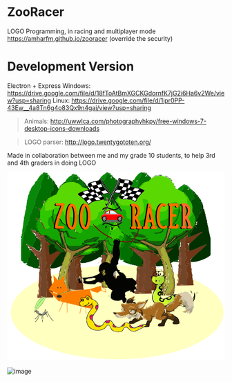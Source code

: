 # ZooRacer

LOGO Programming, in racing and multiplayer mode
https://amharfm.github.io/zooracer
(override the security)

# Development Version
Electron + Express
Windows: https://drive.google.com/file/d/18fToAtBmXGCKGdornfK7jG2i6Ha6v2We/view?usp=sharing
Linux: https://drive.google.com/file/d/1ipr0PP-43Ew__4a8Tn6g4o83Qx9n4gai/view?usp=sharing

> Animals: http://uwwlca.com/photographyhkpy/free-windows-7-desktop-icons-downloads

> LOGO parser: http://logo.twentygototen.org/

Made in collaboration between me and my grade 10 students, to help 3rd and 4th graders in doing LOGO

![cover](https://raw.githubusercontent.com/amharfm/zooracer/master/img/logo.png)

![image](https://github.com/amharfm/zooracer/raw/master/ZooRacer%202018.gif)
